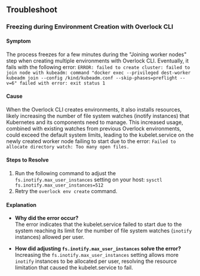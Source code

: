 ## Troubleshoot

### Freezing during Environment Creation with Overlock CLI

#### Symptom
The process freezes for a few minutes during the "Joining worker nodes" step when creating multiple environments with Overlock CLI. Eventually, it fails with the following error:
`ERROR: failed to create cluster: failed to join node with kubeadm: command "docker exec --privileged dest-worker kubeadm join --config /kind/kubeadm.conf --skip-phases=preflight --v=6" failed with error: exit status 1`


#### Cause
When the Overlock CLI creates environments, it also installs resources, likely increasing the number of file system watches (inotify instances) that Kubernetes and its components need to manage. This increased usage, combined with existing watches from previous Overlock environments, could exceed the default system limits, leading to the kubelet.service on the newly created worker node failing to start due to the error: `Failed to allocate directory watch: Too many open files.`

#### Steps to Resolve
1. Run the following command to adjust the `fs.inotify.max_user_instances` setting on your host:
`sysctl fs.inotify.max_user_instances=512`
2. Retry the `overlock env create` command.


#### Explanation
- **Why did the error occur?**  
The error indicates that the kubelet.service failed to start due to the system reaching its limit for the number of file system watches (`inotify` instances) allowed per user.

- **How did adjusting `fs.inotify.max_user_instances` solve the error?**  
Increasing the `fs.inotify.max_user_instances` setting allows more `inotify` instances to be allocated per user, resolving the resource limitation that caused the kubelet.service to fail.
